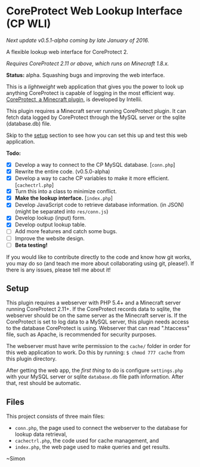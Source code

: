 CoreProtect Web Lookup Interface (CP WLI)
=========================================

_Next update v0.5.1-alpha coming by late January of 2016._

A flexible lookup web interface for CoreProtect 2.

_Requires CoreProtect 2.11 or above, which runs on Minecraft 1.8.x._

**Status:** alpha.  Squashing bugs and improving the web interface.

This is a _lightweight_ web application that gives you the power to look up anything CoreProtect is capable of logging in the most efficient way.  [CoreProtect, a Minecraft plugin,](http://dev.bukkit.org/bukkit-plugins/coreprotect/) is developed by Intellii.

This plugin requires a Minecraft server running CoreProtect plugin.  It can fetch data logged by CoreProtect through the MySQL server or the sqlite (database.db) file.

Skip to the [setup](#setup) section to see how you can set this up and test this web application.

**Todo:**
- [X] Develop a way to connect to the CP MySQL database. [`conn.php`]
 - [X] Rewrite the entire code. (v0.5.0-alpha)
- [X] Develop a way to cache CP variables to make it more efficient. [`cachectrl.php`]
 - [X] Turn this into a class to minimize conflict.
- [X] **Make the lookup interface.** [`index.php`]
 - [X] Develop JavaScript code to retrieve database information. (in JSON) (might be separated into `res/conn.js`)
 - [X] Develop lookup (input) form.
 - [X] Develop output lookup table.
 - [ ] Add more features and catch some bugs.
 - [ ] Improve the website design.
- [ ] **Beta testing!**

If you would like to contribute directly to the code and know how git works, you may do so (and teach me more about collaborating using git, please!).  If there is any issues, please tell me about it!

## Setup
This plugin requires a webserver with PHP 5.4+ and a Minecraft server running CoreProtect 2.11+.  If the CoreProtect records data to sqlite, the webserver should be on the same server as the Minecraft server is.  If the CoreProtect is set to log data to a MySQL server, this plugin needs access to the database CoreProtect is using.  Webserver that can read ".htaccess" file, such as Apache, is recommended for security purposes.

The webserver must have write permission to the `cache/` folder in order for this web application to work.  Do this by running:
`$ chmod 777 cache`
from this plugin directory.

After getting the web app, the *first thing* to do is configure `settings.php` with your MySQL server or sqlite `database.db` file path information.  After that, rest should be automatic.


## Files
This project consists of three main files:
- `conn.php`, the page used to connect the webserver to the database for lookup data retrieval,
- `cachectrl.php`, the code used for cache management, and
- `index.php`, the web page used to make queries and get results.

~Simon
